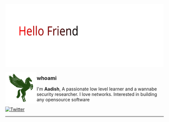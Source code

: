 <p align="left">
    <picture>
      <source media="(prefers-color-scheme: dark)" srcset="resources/hello_friend_dark.svg">
      <source media="(prefers-color-scheme: light)" srcset="resources/hellofriend.svg">
      <img alt="Flickering" src="resources/hellofriend.svg" width="600" height="200" style="max-width: 100%;">
    </picture>
</p>

<picture>
  <source media="(prefers-color-scheme: dark)" srcset="resources/pegasus.svg">
  <source media="(prefers-color-scheme: light)" srcset="resources/pegasus_light.svg">
  <img align="left" alt="Pegasus" src="resources/pegasus_light.svg" width="100" height="100" style="max-width: 100%;">
</picture>

### whoami

I'm **Aadish**, A passionate low level learner and a wannabe security researcher. I love networks. Interested in building any opensource software

[![Twitter](https://img.shields.io/twitter/follow/Aavtic??label=Contact)](https://twitter.com/Aavtic)

---

